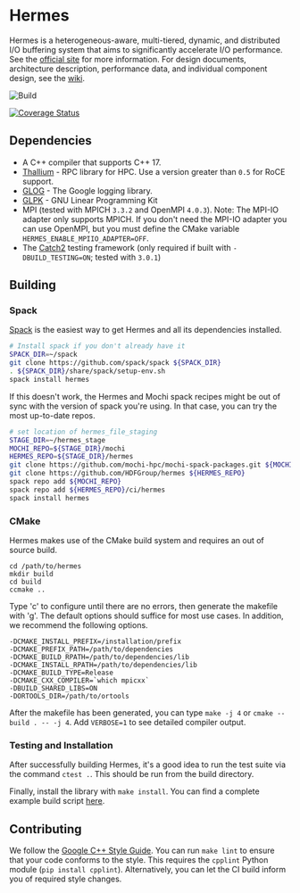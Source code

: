 # Hermes

Hermes is a heterogeneous-aware, multi-tiered, dynamic, and distributed I/O buffering system that aims to significantly accelerate I/O performance. See the [official site](http://www.cs.iit.edu/~scs/assets/projects/Hermes/Hermes.html) for more information. For design documents, architecture description, performance data, and individual component design, see the [wiki](https://github.com/HDFGroup/hermes/wiki).

![Build](https://github.com/HDFGroup/hermes/workflows/GitHub%20Actions/badge.svg)

[![Coverage Status](https://coveralls.io/repos/github/HDFGroup/hermes/badge.svg?branch=master)](https://coveralls.io/github/HDFGroup/hermes?branch=master)

## Dependencies
* A C++ compiler that supports C++ 17.
* [Thallium](https://mochi.readthedocs.io/en/latest/installing.html) - RPC library for HPC. Use a version greater than `0.5` for RoCE support.
* [GLOG](https://github.com/google/glog) - The Google logging library.
* [GLPK](https://www.gnu.org/software/glpk/) - GNU Linear Programming Kit
* MPI (tested with MPICH `3.3.2` and OpenMPI `4.0.3`). Note: The MPI-IO adapter
  only supports MPICH. If you don't need the MPI-IO adapter you can use OpenMPI,
  but you must define the CMake variable `HERMES_ENABLE_MPIIO_ADAPTER=OFF`.
* The [Catch2](https://github.com/catchorg/Catch2) testing framework (only required if built with `-DBUILD_TESTING=ON`; tested with `3.0.1`)

## Building

### Spack

[Spack](https://spack.io/) is the easiest way to get Hermes and all its dependencies installed.

```bash
# Install spack if you don't already have it
SPACK_DIR=~/spack
git clone https://github.com/spack/spack ${SPACK_DIR}
. ${SPACK_DIR}/share/spack/setup-env.sh
spack install hermes
```

If this doesn't work, the Hermes and Mochi spack recipes might be out of sync
with the version of spack you're using. In that case, you can try the most
up-to-date repos.

```bash
# set location of hermes_file_staging
STAGE_DIR=~/hermes_stage
MOCHI_REPO=${STAGE_DIR}/mochi
HERMES_REPO=${STAGE_DIR}/hermes
git clone https://github.com/mochi-hpc/mochi-spack-packages.git ${MOCHI_REPO}
git clone https://github.com/HDFGroup/hermes ${HERMES_REPO}
spack repo add ${MOCHI_REPO}
spack repo add ${HERMES_REPO}/ci/hermes
spack install hermes
```

### CMake
Hermes makes use of the CMake build system and requires an out of source build.

```
cd /path/to/hermes
mkdir build
cd build
ccmake ..
```

Type 'c' to configure until there are no errors, then generate the makefile with 'g'. The default options should suffice for most use cases. In addition, we recommend the following options.

```
-DCMAKE_INSTALL_PREFIX=/installation/prefix
-DCMAKE_PREFIX_PATH=/path/to/dependencies
-DCMAKE_BUILD_RPATH=/path/to/dependencies/lib
-DCMAKE_INSTALL_RPATH=/path/to/dependencies/lib
-DCMAKE_BUILD_TYPE=Release
-DCMAKE_CXX_COMPILER=`which mpicxx`
-DBUILD_SHARED_LIBS=ON
-DORTOOLS_DIR=/path/to/ortools
```
After the makefile has been generated, you can type `make -j 4` or `cmake --build . -- -j 4`. Add `VERBOSE=1` to see detailed compiler output.


### Testing and Installation

After successfully building Hermes, it's a good idea to run the test suite via the command `ctest .`. This should be run from the build directory.

Finally, install the library with `make install`. You can find a complete example build script [here](https://github.com/HDFGroup/hermes/blob/master/ci/install_hermes.sh).

## Contributing

We follow the [Google C++ Style Guide](https://google.github.io/styleguide/cppguide.html). You can run `make lint` to ensure that your code conforms to the style. This requires the `cpplint` Python module (`pip install cpplint`). Alternatively, you can let the CI build inform you of required style changes.

